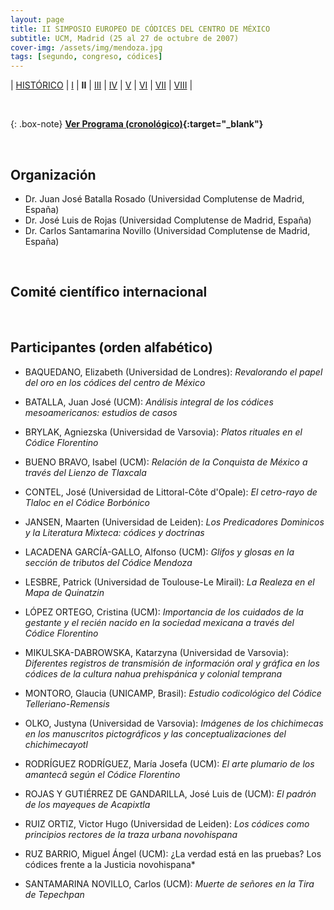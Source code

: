 ```yaml
---
layout: page
title: II SIMPOSIO EUROPEO DE CÓDICES DEL CENTRO DE MÉXICO
subtitle: UCM, Madrid (25 al 27 de octubre de 2007)
cover-img: /assets/img/mendoza.jpg
tags: [segundo, congreso, códices]
---
```


| [HISTÓRICO](/congresos/codices/historico) | [I](/congresos/codices/i) | **II** | [III](/congresos/codices/iii) | [IV](/congresos/codices/iv) | [V](/congresos/codices/v) | [VI](/congresos/codices/vi) | [VII](/congresos/codices/vii) | [VIII](/congresos/codices/viii) |

<br/>

{: .box-note}
**[Ver Programa (cronológico)](/congresos/codices/ii/docs/II-Congreso-2007.pdf){:target="_blank"}**

<br/>

## Organización

 - Dr. Juan José Batalla Rosado (Universidad Complutense de Madrid, España)
 - Dr. José Luis de Rojas (Universidad Complutense de Madrid, España)
 - Dr. Carlos Santamarina Novillo (Universidad Complutense de Madrid, España)

<br/>

## Comité científico internacional

<br/>

## Participantes (orden alfabético)

- BAQUEDANO, Elizabeth (Universidad de Londres): *Revalorando el papel del oro en los códices del centro de México*

- BATALLA, Juan José (UCM): *Análisis integral de los códices mesoamericanos: estudios de casos*

- BRYLAK, Agniezska (Universidad de Varsovia):  *Platos rituales en el Códice Florentino*

- BUENO BRAVO, Isabel (UCM): *Relación de la Conquista de México a través del Lienzo de Tlaxcala*

- CONTEL, José (Universidad de Littoral-Côte d'Opale): *El cetro-rayo de Tlaloc en el Códice Borbónico*

- JANSEN, Maarten (Universidad de Leiden): *Los Predicadores Dominicos y la Literatura Mixteca: códices y doctrinas*

- LACADENA GARCÍA-GALLO, Alfonso (UCM): *Glifos y glosas en la sección de tributos del Códice Mendoza*

- LESBRE, Patrick (Universidad de Toulouse-Le Mirail): *La Realeza en el Mapa de Quinatzin*

- LÓPEZ ORTEGO, Cristina (UCM): *Importancia de los cuidados de la gestante y el recién nacido en la sociedad mexicana a través del Códice Florentino*

- MIKULSKA-DABROWSKA, Katarzyna (Universidad de Varsovia): *Diferentes registros de transmisión de información oral y gráfica en los códices de la cultura nahua prehispánica y colonial temprana*

- MONTORO, Glaucia (UNICAMP, Brasil): *Estudio codicológico del Códice Telleriano-Remensis*

- OLKO, Justyna (Universidad de Varsovia): *Imágenes de los chichimecas en los manuscritos pictográficos y las conceptualizaciones del chichimecayotl*

- RODRÍGUEZ RODRÍGUEZ, María Josefa (UCM): *El arte plumario de los amantecâ según el Códice Florentino*

- ROJAS Y GUTIÉRREZ DE GANDARILLA, José Luis de (UCM): *El padrón de los mayeques de Acapixtla*

- RUIZ ORTIZ, Victor Hugo (Universidad de Leiden): *Los códices como principios rectores de la traza urbana novohispana*

- RUZ BARRIO, Miguel Ángel (UCM): ¿La verdad está en las pruebas? Los códices frente a la Justicia novohispana*

- SANTAMARINA NOVILLO, Carlos (UCM): *Muerte de señores en la Tira de Tepechpan*


